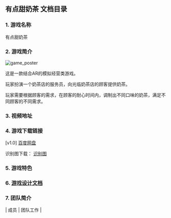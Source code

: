 ## 有点甜奶茶 文档目录

### 1. 游戏名称

有点甜奶茶

### 2. 游戏简介

![game_poster](../image/design/game_poster.png)

这是一款结合AR的模拟经营类游戏。 

玩家扮演一个奶茶店的服务员，向光临奶茶店的顾客提供奶茶。

玩家需要根据顾客的需求，在顾客的耐心时间内，调制出不同口味的奶茶，满足不同顾客的不同需求。

### 3. 视频地址



### 4. 游戏下载链接

[v1.0] [百度网盘](https://pan.baidu.com/s/1onS73fND89jAiX3uq1tZzg)

识别图下载： [识别图](./image/design/identify.jpg)

### 5. 游戏特色

### 6. [游戏设计文档](./docs/Design.md)

### 7. 团队简介

| 成员 | 团队工作 | 